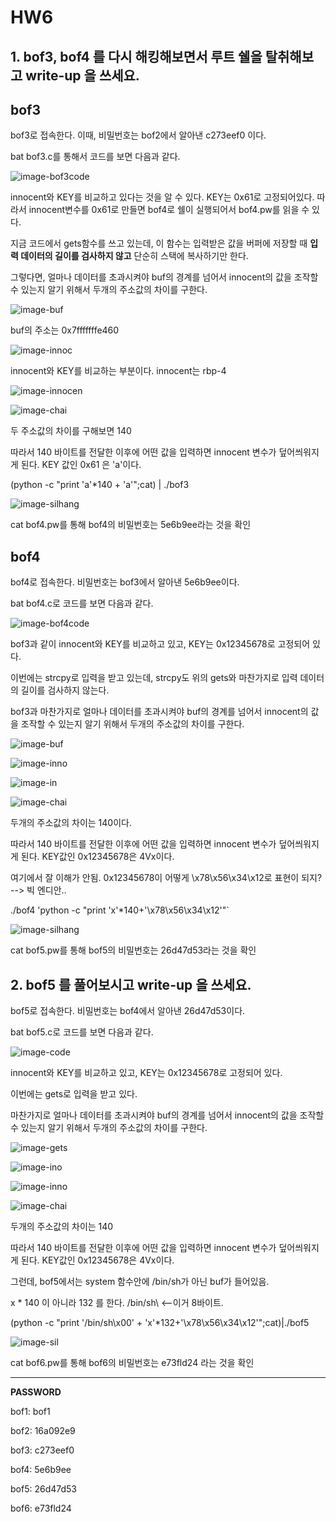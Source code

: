 # HW6

## 1. bof3, bof4 를 다시 해킹해보면서 루트 쉘을 탈취해보고 write-up 을 쓰세요.

## **bof3**

bof3로 접속한다. 이때, 비밀번호는 bof2에서 알아낸 c273eef0 이다. 

bat bof3.c를 통해서 코드를 보면 다음과 같다. 

![image-bof3code](bof3code.png)

innocent와 KEY를 비교하고 있다는 것을 알 수 있다. KEY는 0x61로 고정되어있다. 따라서 innocent변수를 0x61로 만들면 bof4로 쉘이 실행되어서 bof4.pw를 읽을 수 있다. 

지금 코드에서 gets함수를 쓰고 있는데, 이 함수는 입력받은 값을 버퍼에 저장할 때 **입력 데이터의 길이를 검사하지 않고** 단순히 스택에 복사하기만 한다. 

그렇다면, 얼마나 데이터를 초과시켜야 buf의 경계를 넘어서 innocent의 값을 조작할 수 있는지 알기 위해서 두개의 주소값의 차이를 구한다. 

![image-buf](buf.png)

buf의 주소는 0x7fffffffe460 

![image-innoc](innoc.png)

innocent와 KEY를 비교하는 부분이다. innocent는 rbp-4

![image-innocen](innocen.png)

![image-chai](chai.png)

두 주소값의 차이를 구해보면 140

따라서 140 바이트를 전달한 이후에 어떤 값을 입력하면 innocent 변수가 덮어씌워지게 된다. KEY 값인 0x61 은 'a'이다.  

(python -c "print 'a'*140 + 'a'";cat) | ./bof3

![image-silhang](bof3silhang.png)



cat bof4.pw를 통해 bof4의 비밀번호는 5e6b9ee라는 것을 확인 

## **bof4**

bof4로 접속한다. 비밀번호는 bof3에서 알아낸 5e6b9ee이다. 

bat bof4.c로 코드를 보면 다음과 같다. 

![image-bof4code](bof4code.png)

bof3과 같이 innocent와 KEY를 비교하고 있고, KEY는 0x12345678로 고정되어 있다. 

이번에는 strcpy로 입력을 받고 있는데, strcpy도 위의 gets와 마찬가지로 입력 데이터의 길이를 검사하지 않는다. 

bof3과 마찬가지로 얼마나 데이터를 초과시켜야 buf의 경계를 넘어서 innocent의 값을 조작할 수 있는지 알기 위해서 두개의 주소값의 차이를 구한다. 

![image-buf](bof4buf.png)

![image-inno](bof4_inno.png)

![image-in](bof4_innocen.png)

![image-chai](bof4_chai.png) 

두개의 주소값의 차이는 140이다. 

따라서 140 바이트를 전달한 이후에 어떤 값을 입력하면 innocent 변수가 덮어씌워지게 된다. KEY값인 0x12345678은 4Vx이다. 

여기에서 잘 이해가 안됨. 0x12345678이 어떻게 \x78\x56\x34\x12로 표현이 되지? --> 빅 엔디안..

./bof4 'python -c "print 'x'*140+'\x78\x56\x34\x12'"`

![image-silhang](bof4_silhang.png) 



 
cat bof5.pw를 통해 bof5의 비밀번호는 26d47d53라는 것을 확인

## 2. bof5 를 풀어보시고 write-up 을 쓰세요.

bof5로 접속한다. 비밀번호는 bof4에서 알아낸 26d47d53이다. 

bat bof5.c로 코드를 보면 다음과 같다. 

![image-code](bof5code.png) 

innocent와 KEY를 비교하고 있고, KEY는 0x12345678로 고정되어 있다.

이번에는 gets로 입력을 받고 있다.

마찬가지로 얼마나 데이터를 초과시켜야 buf의 경계를 넘어서 innocent의 값을 조작할 수 있는지 알기 위해서 두개의 주소값의 차이를 구한다.

![image-gets](bof5gets.png)

![image-ino](bof5ino.png)

![image-inno](bof5innocem.png)

![image-chai](bof5chai.png)

두개의 주소값의 차이는 140

따라서 140 바이트를 전달한 이후에 어떤 값을 입력하면 innocent 변수가 덮어씌워지게 된다. KEY값인 0x12345678은 4Vx이다.

그런데, bof5에서는 system 함수안에 /bin/sh가 아닌 buf가 들어있음. 

x * 140 이 아니라 132 를 한다. /bin/sh\  <--이거 8바이트.

(python -c "print '/bin/sh\x00' + 'x'*132+'\x78\x56\x34\x12'";cat)|./bof5

![image-sil](bof5silhang.png)

cat bof6.pw를 통해 bof6의 비밀번호는 e73fld24 라는 것을 확인 

---
**PASSWORD**

bof1: bof1

bof2: 16a092e9

bof3: c273eef0 

bof4: 5e6b9ee

bof5: 26d47d53

bof6: e73fld24
